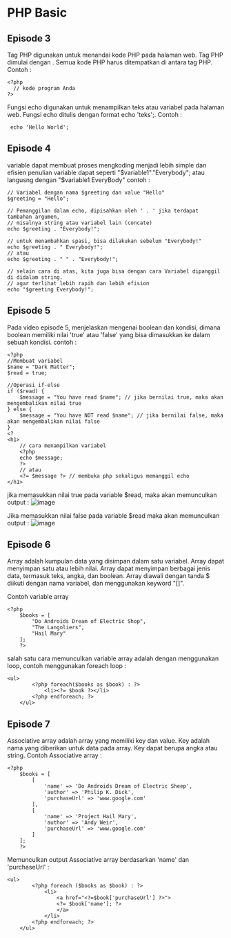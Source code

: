 # PHP Basic
## Episode 3
Tag PHP digunakan untuk menandai kode PHP pada halaman web. Tag PHP dimulai dengan <?php dan diakhiri dengan ?>. Semua kode PHP harus ditempatkan di antara tag PHP. Contoh :
```
<?php
  // kode program Anda
?>
```
Fungsi echo digunakan untuk menampilkan teks atau variabel pada halaman web. Fungsi echo ditulis dengan format echo 'teks';. Contoh :
```
 echo 'Hello World';
```
## Episode 4
variable dapat membuat proses mengkoding menjadi lebih simple dan efisien
penulian variable dapat seperti "$variable1"."Everybody"; atau langusng dengan "$variable1 EveryBody"
contoh :
```
// Variabel dengan nama $greeting dan value "Hello"
$greeting = "Hello";

// Pemanggilan dalam echo, dipisahkan oleh ' . ' jika terdapat tambahan argumen, 
// misalnya string atau variabel lain (concate)
echo $greeting . "Everybody!";

// untuk menambahkan spasi, bisa dilakukan sebelum "Everybody!"
echo $greeting . " Everybody!";
// atau
echo $greeting . " " . "Everybody!";

// selain cara di atas, kita juga bisa dengan cara Variabel dipanggil di didalam string. 
// agar terlihat lebih rapih dan lebih efision
echo "$greeting Everybody!";
```

## Episode 5
Pada video episode 5, menjelaskan mengenai boolean dan kondisi, dimana boolean memiliki nilai 'true' atau 'false' yang bisa dimasukkan ke dalam sebuah kondisi.
contoh :
```
<?php
//Membuat variabel
$name = "Dark Matter";
$read = true;

//Operasi if-else
if ($read) {
    $message = "You have read $name"; // jika bernilai true, maka akan mengembalikan nilai true
} else {
    $message = "You have NOT read $name"; // jika bernilai false, maka akan mengembalikan nilai false
}
<?
<h1>
    // cara menampilkan variabel
    <?php 
    echo $message;
    ?>
    // atau
    <?= $message ?> // membuka php sekaligus memanggil echo
</h1>
```
jika memasukkan nilai true pada variable $read, maka akan memunculkan output :
![image](https://user-images.githubusercontent.com/95467302/223888836-bc75fc77-9902-48f0-baff-cae14ded040c.png)

Jika memasukkan nilai false pada variable $read maka akan memunculkan output :
![image](https://user-images.githubusercontent.com/95467302/223888986-13c23132-3882-402c-8a51-a87cb90d3169.png)


## Episode 6
Array adalah kumpulan data yang disimpan dalam satu variabel. Array dapat menyimpan satu atau lebih nilai. Array dapat menyimpan berbagai jenis data, termasuk teks, angka, dan boolean. Array diawali dengan tanda $ diikuti dengan nama variabel, dan menggunakan keyword "[]".

Contoh variable array 
```
<?php 
    $books = [
        "Do Androids Dream of Electric Shop",
        "The Langoliers",
        "Hail Mary"
    ];
    ?>
```

salah satu cara memunculkan variable array adalah dengan menggunakan loop, contoh menggunakan foreach loop :
```
<ul>
        <?php foreach($books as $book) : ?>
            <li><?= $book ?></li>
        <?php endforeach; ?>
    </ul>
```

## Episode 7
Associative array adalah array yang memiliki key dan value. Key adalah nama yang diberikan untuk data pada array. Key dapat berupa angka atau string. 
Contoh Associative array :
```
<?php 
    $books = [
        [ 
            'name' => 'Do Androids Dream of Electric Sheep',
            'author' => 'Philip K. Dick',
            'purchaseUrl' => 'www.google.com'
        ],
        [ 
            'name' => 'Project Hail Mary',
            'author' => 'Andy Weir',
            'purchaseUrl' => 'www.google.com'
        ]
    ];
    ?>
```
Memunculkan output Associative array berdasarkan 'name' dan 'purchaseUrl' :
```
<ul>
        <?php foreach ($books as $book) : ?>
            <li>
                <a href="<?=$book['purchaseUrl'] ?>">
                <?= $book['name']; ?>
                </a>
            </li>
        <?php endforeach; ?>
    </ul>
 ```
